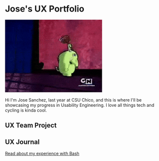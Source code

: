 # Jose's UX Portfolio
![Photo of Fred Fredburger](assets/fred-fredburger.gif)

Hi I'm Jose Sanchez, last year at CSU Chico, and this is where I'll be showcasing my progress in Usability Engineering. I love all things tech and cycling is kinda cool.
## UX Team Project


## UX Journal

[Read about my experience with Bash](j01/)
